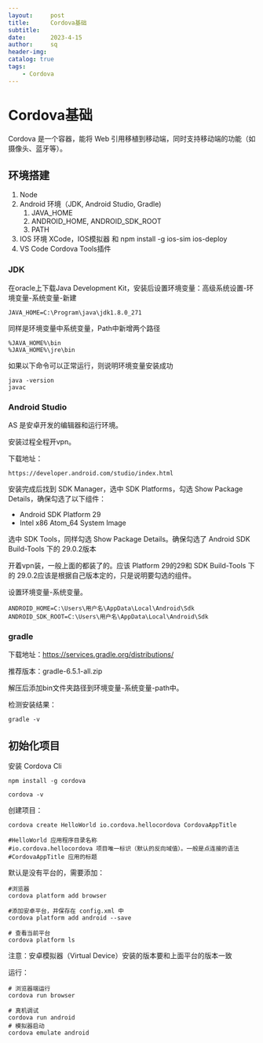 ```yaml
---
layout:     post
title:      Cordova基础
subtitle:   
date:       2023-4-15
author:     sq
header-img: 
catalog: true
tags:
    - Cordova
---
```

# Cordova基础
Cordova 是一个容器，能将 Web 引用移植到移动端，同时支持移动端的功能（如摄像头、蓝牙等）。

## 环境搭建
1. Node
2. Android 环境（JDK, Android Studio, Gradle)
   1. JAVA_HOME
   2. ANDROID_HOME, ANDROID_SDK_ROOT
   3. PATH
3. IOS 环境 XCode，IOS模拟器 和 npm install -g ios-sim ios-deploy
4. VS Code Cordova Tools插件

### JDK
在oracle上下载Java Development Kit，安装后设置环境变量：高级系统设置-环境变量-系统变量-新建
```
JAVA_HOME=C:\Program\java\jdk1.8.0_271
```

同样是环境变量中系统变量，Path中新增两个路径
```
%JAVA_HOME%\bin
%JAVA_HOME%\jre\bin
```

如果以下命令可以正常运行，则说明环境变量安装成功
```shell
java -version
javac
```

### Android Studio
AS 是安卓开发的编辑器和运行环境。

安装过程全程开vpn。

下载地址：
```
https://developer.android.com/studio/index.html
```

安装完成后找到 SDK Manager，选中 SDK Platforms，勾选 Show Package Details，确保勾选了以下组件：
- Android SDK Platform 29
- Intel x86 Atom_64 System Image

选中 SDK Tools，同样勾选 Show Package Details。确保勾选了 Android SDK Build-Tools 下的 29.0.2版本

开着vpn装，一般上面的都装了的。应该 Platform 29的29和 SDK Build-Tools 下的 29.0.2应该是根据自己版本定的，只是说明要勾选的组件。

设置环境变量-系统变量。
```
ANDROID_HOME=C:\Users\用户名\AppData\Local\Android\Sdk
ANDROID_SDK_ROOT=C:\Users\用户名\AppData\Local\Android\Sdk
```

### gradle
下载地址：https://services.gradle.org/distributions/

推荐版本：gradle-6.5.1-all.zip

解压后添加bin文件夹路径到环境变量-系统变量-path中。

检测安装结果：
```shell
gradle -v
```

## 初始化项目
安装 Cordova Cli
```shell
npm install -g cordova

cordova -v
```

创建项目：
```shell
cordova create HelloWorld io.cordova.hellocordova CordovaAppTitle

#HelloWorld 应用程序目录名称
#io.cordova.hellocordova 项目唯一标识（默认的反向域值）。一般是点连接的语法
#CordovaAppTitle 应用的标题
```

默认是没有平台的，需要添加：
```shell
#浏览器
cordova platform add browser

#添加安卓平台，并保存在 config.xml 中
cordova platform add android --save

# 查看当前平台
cordova platform ls
```

注意：安卓模拟器（Virtual Device）安装的版本要和上面平台的版本一致

运行：
```shell
# 浏览器端运行
cordova run browser

# 真机调试
cordova run android
# 模拟器启动
cordova emulate android
```
